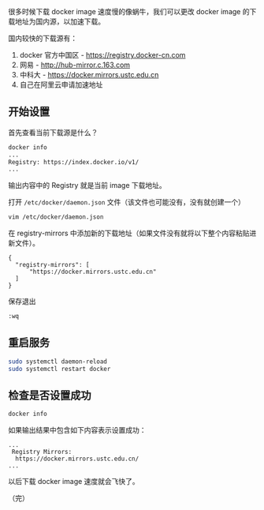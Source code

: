 很多时候下载 docker image 速度慢的像蜗牛，我们可以更改 docker image 的下载地址为国内源，以加速下载。

国内较快的下载源有：

1. docker 官方中国区 - https://registry.docker-cn.com
2. 网易 - http://hub-mirror.c.163.com
3. 中科大 - https://docker.mirrors.ustc.edu.cn
4. 自己在阿里云申请加速地址

## 开始设置

首先查看当前下载源是什么？

```sh
docker info
...
Registry: https://index.docker.io/v1/
...
```

输出内容中的 Registry 就是当前 image 下载地址。

打开 `/etc/docker/daemon.json` 文件（该文件也可能没有，没有就创建一个）

```sh
vim /etc/docker/daemon.json
```

在 registry-mirrors 中添加新的下载地址（如果文件没有就将以下整个内容粘贴进新文件）。

```
{
  "registry-mirrors": [
      "https://docker.mirrors.ustc.edu.cn"
  ]
}
```

保存退出

```sh
:wq
```

## 重启服务

```sh
sudo systemctl daemon-reload
sudo systemctl restart docker
```

## 检查是否设置成功

```sh
docker info
```

如果输出结果中包含如下内容表示设置成功：

```
...
 Registry Mirrors:
  https://docker.mirrors.ustc.edu.cn/
...
```

以后下载 docker image 速度就会飞快了。

（完）